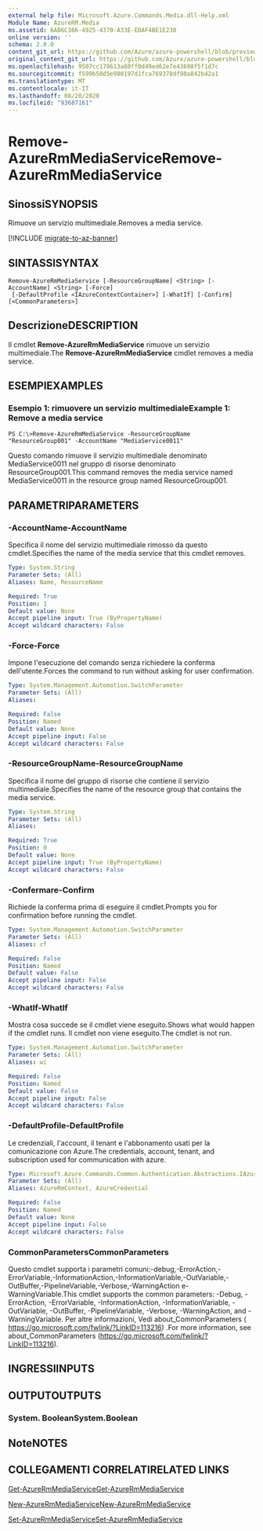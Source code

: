 ```yaml
---
external help file: Microsoft.Azure.Commands.Media.dll-Help.xml
Module Name: AzureRM.Media
ms.assetid: 6AB6C366-4925-4370-A33E-EDAF4BE1E230
online version: ''
schema: 2.0.0
content_git_url: https://github.com/Azure/azure-powershell/blob/preview/src/ResourceManager/Media/Commands.Media/help/Remove-AzureRmMediaService.md
original_content_git_url: https://github.com/Azure/azure-powershell/blob/preview/src/ResourceManager/Media/Commands.Media/help/Remove-AzureRmMediaService.md
ms.openlocfilehash: 9507cc178613a80ff0d49ed62e7e43698f5f1d7c
ms.sourcegitcommit: f599b50d5e980197d1fca769378df90a842b42a1
ms.translationtype: MT
ms.contentlocale: it-IT
ms.lasthandoff: 08/20/2020
ms.locfileid: "93687161"
---
```

# <span data-ttu-id="318c5-101">Remove-AzureRmMediaService</span><span class="sxs-lookup"><span data-stu-id="318c5-101">Remove-AzureRmMediaService</span></span>

## <span data-ttu-id="318c5-102">Sinossi</span><span class="sxs-lookup"><span data-stu-id="318c5-102">SYNOPSIS</span></span>
<span data-ttu-id="318c5-103">Rimuove un servizio multimediale.</span><span class="sxs-lookup"><span data-stu-id="318c5-103">Removes a media service.</span></span>

[!INCLUDE [migrate-to-az-banner](../../includes/migrate-to-az-banner.md)]

## <span data-ttu-id="318c5-104">SINTASSI</span><span class="sxs-lookup"><span data-stu-id="318c5-104">SYNTAX</span></span>

```
Remove-AzureRmMediaService [-ResourceGroupName] <String> [-AccountName] <String> [-Force]
 [-DefaultProfile <IAzureContextContainer>] [-WhatIf] [-Confirm] [<CommonParameters>]
```

## <span data-ttu-id="318c5-105">Descrizione</span><span class="sxs-lookup"><span data-stu-id="318c5-105">DESCRIPTION</span></span>
<span data-ttu-id="318c5-106">Il cmdlet **Remove-AzureRmMediaService** rimuove un servizio multimediale.</span><span class="sxs-lookup"><span data-stu-id="318c5-106">The **Remove-AzureRmMediaService** cmdlet removes a media service.</span></span>

## <span data-ttu-id="318c5-107">ESEMPI</span><span class="sxs-lookup"><span data-stu-id="318c5-107">EXAMPLES</span></span>

### <span data-ttu-id="318c5-108">Esempio 1: rimuovere un servizio multimediale</span><span class="sxs-lookup"><span data-stu-id="318c5-108">Example 1: Remove a media service</span></span>
```
PS C:\>Remove-AzureRmMediaService -ResourceGroupName "ResourceGroup001" -AccountName "MediaService0011"
```

<span data-ttu-id="318c5-109">Questo comando rimuove il servizio multimediale denominato MediaService0011 nel gruppo di risorse denominato ResourceGroup001.</span><span class="sxs-lookup"><span data-stu-id="318c5-109">This command removes the media service named MediaService0011 in the resource group named ResourceGroup001.</span></span>

## <span data-ttu-id="318c5-110">PARAMETRI</span><span class="sxs-lookup"><span data-stu-id="318c5-110">PARAMETERS</span></span>

### <span data-ttu-id="318c5-111">-AccountName</span><span class="sxs-lookup"><span data-stu-id="318c5-111">-AccountName</span></span>
<span data-ttu-id="318c5-112">Specifica il nome del servizio multimediale rimosso da questo cmdlet.</span><span class="sxs-lookup"><span data-stu-id="318c5-112">Specifies the name of the media service that this cmdlet removes.</span></span>

```yaml
Type: System.String
Parameter Sets: (All)
Aliases: Name, ResourceName

Required: True
Position: 1
Default value: None
Accept pipeline input: True (ByPropertyName)
Accept wildcard characters: False
```

### <span data-ttu-id="318c5-113">-Force</span><span class="sxs-lookup"><span data-stu-id="318c5-113">-Force</span></span>
<span data-ttu-id="318c5-114">Impone l'esecuzione del comando senza richiedere la conferma dell'utente.</span><span class="sxs-lookup"><span data-stu-id="318c5-114">Forces the command to run without asking for user confirmation.</span></span>

```yaml
Type: System.Management.Automation.SwitchParameter
Parameter Sets: (All)
Aliases: 

Required: False
Position: Named
Default value: None
Accept pipeline input: False
Accept wildcard characters: False
```

### <span data-ttu-id="318c5-115">-ResourceGroupName</span><span class="sxs-lookup"><span data-stu-id="318c5-115">-ResourceGroupName</span></span>
<span data-ttu-id="318c5-116">Specifica il nome del gruppo di risorse che contiene il servizio multimediale.</span><span class="sxs-lookup"><span data-stu-id="318c5-116">Specifies the name of the resource group that contains the media service.</span></span>

```yaml
Type: System.String
Parameter Sets: (All)
Aliases: 

Required: True
Position: 0
Default value: None
Accept pipeline input: True (ByPropertyName)
Accept wildcard characters: False
```

### <span data-ttu-id="318c5-117">-Confermare</span><span class="sxs-lookup"><span data-stu-id="318c5-117">-Confirm</span></span>
<span data-ttu-id="318c5-118">Richiede la conferma prima di eseguire il cmdlet.</span><span class="sxs-lookup"><span data-stu-id="318c5-118">Prompts you for confirmation before running the cmdlet.</span></span>

```yaml
Type: System.Management.Automation.SwitchParameter
Parameter Sets: (All)
Aliases: cf

Required: False
Position: Named
Default value: False
Accept pipeline input: False
Accept wildcard characters: False
```

### <span data-ttu-id="318c5-119">-WhatIf</span><span class="sxs-lookup"><span data-stu-id="318c5-119">-WhatIf</span></span>
<span data-ttu-id="318c5-120">Mostra cosa succede se il cmdlet viene eseguito.</span><span class="sxs-lookup"><span data-stu-id="318c5-120">Shows what would happen if the cmdlet runs.</span></span>
<span data-ttu-id="318c5-121">Il cmdlet non viene eseguito.</span><span class="sxs-lookup"><span data-stu-id="318c5-121">The cmdlet is not run.</span></span>

```yaml
Type: System.Management.Automation.SwitchParameter
Parameter Sets: (All)
Aliases: wi

Required: False
Position: Named
Default value: False
Accept pipeline input: False
Accept wildcard characters: False
```

### <span data-ttu-id="318c5-122">-DefaultProfile</span><span class="sxs-lookup"><span data-stu-id="318c5-122">-DefaultProfile</span></span>
<span data-ttu-id="318c5-123">Le credenziali, l'account, il tenant e l'abbonamento usati per la comunicazione con Azure.</span><span class="sxs-lookup"><span data-stu-id="318c5-123">The credentials, account, tenant, and subscription used for communication with azure.</span></span>

```yaml
Type: Microsoft.Azure.Commands.Common.Authentication.Abstractions.IAzureContextContainer
Parameter Sets: (All)
Aliases: AzureRmContext, AzureCredential

Required: False
Position: Named
Default value: None
Accept pipeline input: False
Accept wildcard characters: False
```

### <span data-ttu-id="318c5-124">CommonParameters</span><span class="sxs-lookup"><span data-stu-id="318c5-124">CommonParameters</span></span>
<span data-ttu-id="318c5-125">Questo cmdlet supporta i parametri comuni:-debug,-ErrorAction,-ErrorVariable,-InformationAction,-InformationVariable,-OutVariable,-OutBuffer,-PipelineVariable,-Verbose,-WarningAction e-WarningVariable.</span><span class="sxs-lookup"><span data-stu-id="318c5-125">This cmdlet supports the common parameters: -Debug, -ErrorAction, -ErrorVariable, -InformationAction, -InformationVariable, -OutVariable, -OutBuffer, -PipelineVariable, -Verbose, -WarningAction, and -WarningVariable.</span></span> <span data-ttu-id="318c5-126">Per altre informazioni, Vedi about_CommonParameters ( https://go.microsoft.com/fwlink/?LinkID=113216) .</span><span class="sxs-lookup"><span data-stu-id="318c5-126">For more information, see about_CommonParameters (https://go.microsoft.com/fwlink/?LinkID=113216).</span></span>

## <span data-ttu-id="318c5-127">INGRESSI</span><span class="sxs-lookup"><span data-stu-id="318c5-127">INPUTS</span></span>

## <span data-ttu-id="318c5-128">OUTPUT</span><span class="sxs-lookup"><span data-stu-id="318c5-128">OUTPUTS</span></span>

### <span data-ttu-id="318c5-129">System. Boolean</span><span class="sxs-lookup"><span data-stu-id="318c5-129">System.Boolean</span></span>

## <span data-ttu-id="318c5-130">Note</span><span class="sxs-lookup"><span data-stu-id="318c5-130">NOTES</span></span>

## <span data-ttu-id="318c5-131">COLLEGAMENTI CORRELATI</span><span class="sxs-lookup"><span data-stu-id="318c5-131">RELATED LINKS</span></span>

[<span data-ttu-id="318c5-132">Get-AzureRmMediaService</span><span class="sxs-lookup"><span data-stu-id="318c5-132">Get-AzureRmMediaService</span></span>](./Get-AzureRmMediaService.md)

[<span data-ttu-id="318c5-133">New-AzureRmMediaService</span><span class="sxs-lookup"><span data-stu-id="318c5-133">New-AzureRmMediaService</span></span>](./New-AzureRmMediaService.md)

[<span data-ttu-id="318c5-134">Set-AzureRmMediaService</span><span class="sxs-lookup"><span data-stu-id="318c5-134">Set-AzureRmMediaService</span></span>](./Set-AzureRmMediaService.md)


